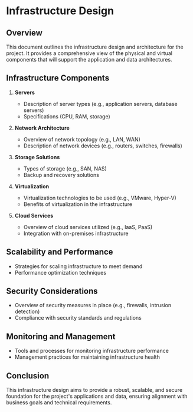 # Infrastructure Design

## Overview
This document outlines the infrastructure design and architecture for the project. It provides a comprehensive view of the physical and virtual components that will support the application and data architectures.

## Infrastructure Components
1. **Servers**
   - Description of server types (e.g., application servers, database servers)
   - Specifications (CPU, RAM, storage)

2. **Network Architecture**
   - Overview of network topology (e.g., LAN, WAN)
   - Description of network devices (e.g., routers, switches, firewalls)

3. **Storage Solutions**
   - Types of storage (e.g., SAN, NAS)
   - Backup and recovery solutions

4. **Virtualization**
   - Virtualization technologies to be used (e.g., VMware, Hyper-V)
   - Benefits of virtualization in the infrastructure

5. **Cloud Services**
   - Overview of cloud services utilized (e.g., IaaS, PaaS)
   - Integration with on-premises infrastructure

## Scalability and Performance
- Strategies for scaling infrastructure to meet demand
- Performance optimization techniques

## Security Considerations
- Overview of security measures in place (e.g., firewalls, intrusion detection)
- Compliance with security standards and regulations

## Monitoring and Management
- Tools and processes for monitoring infrastructure performance
- Management practices for maintaining infrastructure health

## Conclusion
This infrastructure design aims to provide a robust, scalable, and secure foundation for the project's applications and data, ensuring alignment with business goals and technical requirements.